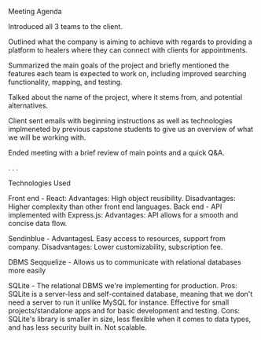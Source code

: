 Meeting Agenda

Introduced all 3 teams to the client.

Outlined what the company is aiming to achieve with regards to providing a platform to healers where they can connect with clients for appointments.

Summarized the main goals of the project and briefly mentioned the features each team is expected to work on, including improved searching functionality, mapping, and testing.

Talked about the name of the project, where it stems from, and potential alternatives. 

Client sent emails with beginning instructions as well as technologies implmeneted by previous capstone students to give us an overview of what we will be working with.

Ended meeting with a brief review of main points and a quick Q&A.

.
.
.

Technologies Used

Front end - React: Advantages: High object reusibility. Disadvantages: Higher complexity than other front end languages.
Back end - API implemented with Express.js: Advantages: API allows for a smooth and concise data flow.

Sendinblue - AdvantagesL Easy access to resources, support from company. Disadvantages: Lower customizability, subscription fee.

DBMS
Seqquelize - Allows us to communicate with relational databases more easily

SQLite - The relational DBMS we're implementing for production. Pros: SQLite is a server-less and self-contained database, meaning that we don't need a server to run it unlike MySQL for instance. Effective for small projects/standalone apps and for basic development and testing. Cons: SQLite's library is  smaller in size, less flexible when it comes to data types, and has less security built in. Not scalable.





